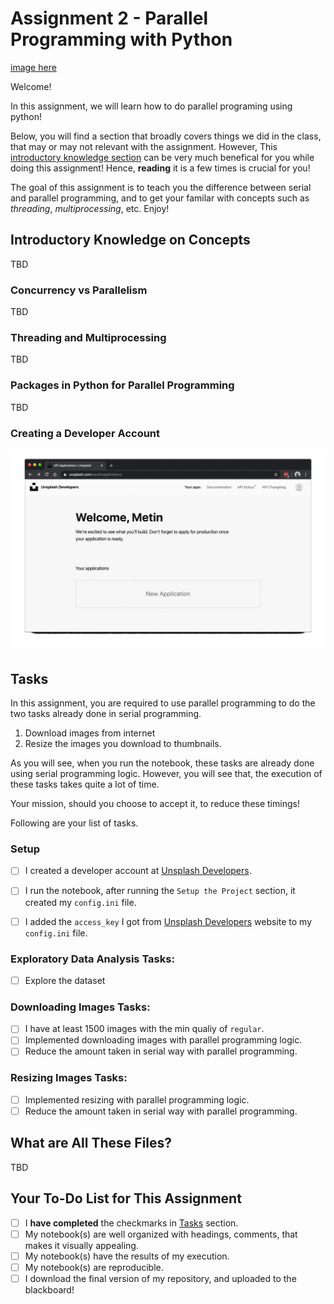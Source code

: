 # Assignment 2 - Parallel Programming with Python

[image here](https://carbon.now.sh/?bg=rgba(177%2C196%2C215%2C1)&t=lucario&wt=none&l=auto&ds=true&dsyoff=20px&dsblur=77px&wc=false&wa=false&pv=56px&ph=56px&ln=false&fl=1&fm=Hack&fs=14px&lh=133%25&si=false&es=4x&wm=false&code=)

Welcome!

In this assignment, we will learn how to do parallel programing using python! 

Below, you will find a section that broadly covers things we did in the class, that may or may not relevant with the assignment. However, This [introductory knowledge section](#introductory-knowledge-on-concepts) can be very much benefical for you while doing this assignment! Hence, **reading** it is a few times is crucial for you!

The goal of this assignment is to teach you the difference between serial and parallel programming, and to get your familar with concepts such as *threading*, *multiprocessing*, etc. Enjoy!

## Introductory Knowledge on Concepts

TBD

### Concurrency vs Parallelism

TBD

### Threading and Multiprocessing

TBD

### Packages in Python for Parallel Programming

TBD

### Creating a Developer Account 

![unsplash-steps](unsplash.gif)

## Tasks

In this assignment, you are required to use parallel programming to do the two tasks already done in serial programming.

1. Download images from internet
2. Resize the images you download to thumbnails.

As you will see, when you run the notebook, these tasks are already done using serial programming logic. However, you will see that, the execution of these tasks takes quite a lot of time. 

Your mission, should you choose to accept it, to reduce these timings! 

Following are your list of tasks.

### Setup

- [ ] I created a developer account at [Unsplash Developers](https://unsplash.com/developers).
- [ ] I run the notebook, after running the `Setup the Project` section, it created my `config.ini` file.
- [ ] I added the `access_key` I got from [Unsplash Developers](https://unsplash.com/developers) website to my `config.ini` file.


### Exploratory Data Analysis Tasks:

- [ ] Explore the dataset 
<!-- TODO: add more tasks -->

### Downloading Images Tasks:

- [ ] I have at least 1500 images with the min qualiy of `regular`.
- [ ] Implemented downloading images with parallel programming logic.
- [ ] Reduce the amount taken in serial way with parallel programming.

### Resizing Images Tasks:

- [ ] Implemented resizing with parallel programming logic.
- [ ] Reduce the amount taken in serial way with parallel programming.

## What are All These Files?

TBD

## Your To-Do List for This Assignment

- [ ] I **have completed** the checkmarks in [Tasks](#tasks) section.
- [ ] My notebook(s) are well organized with headings, comments, that makes it visually appealing.
- [ ] My notebook(s) have the results of my execution.
- [ ] My notebook(s) are reproducible.
- [ ] I download the final version of my repository, and uploaded to the blackboard!
